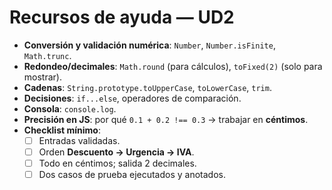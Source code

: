 # Recursos de ayuda — UD2

- **Conversión y validación numérica**: `Number`, `Number.isFinite`, `Math.trunc`.
- **Redondeo/decimales**: `Math.round` (para cálculos), `toFixed(2)` (solo para mostrar).
- **Cadenas**: `String.prototype.toUpperCase`, `toLowerCase`, `trim`.
- **Decisiones**: `if...else`, operadores de comparación.
- **Consola**: `console.log`.
- **Precisión en JS**: por qué `0.1 + 0.2 !== 0.3` → trabajar en **céntimos**.
- **Checklist mínimo**:
  - [ ] Entradas validadas.
  - [ ] Orden **Descuento → Urgencia → IVA**.
  - [ ] Todo en céntimos; salida 2 decimales.
  - [ ] Dos casos de prueba ejecutados y anotados.